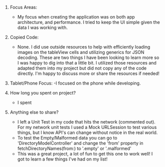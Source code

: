 


1. Focus Areas:
    - My focus when creating the application was on both app architecture, and performance. I tried to keep the UI simple given the data I was working with.

2. Copied Code:
    - None. I did use outside resources to help with efficiently loading images on the tableView cells and utilizing generics for JSON decoding. These are two things I have been looking to learn more so I was happy to dig into that a little bit. I utilized those resources and adapted them into my project but did not copy any of the code directly. I'm happy to discuss more or share the resources if needed!
    
    
3. Tablet/Phone Focus:
    -I focused on the phone while developing.


4. How long you spent on project?
    - I spent
    

5. Anything else to share?
    - I left a Unit Test in my code that hits the network (commented out). For my network unit tests I used a Mock URLSession to test various things, but I know API's can change without notice in the real world.
    - To test the Empty/Malformed data you can go to 'DirectoryModelController' and change the 'from' property in fetchDirectoryNames(from:) to '.empty' or '.malformed'
    - This was a great project, a lot of fun to get this one to work well! I got to learn a few things I've had on my list!
